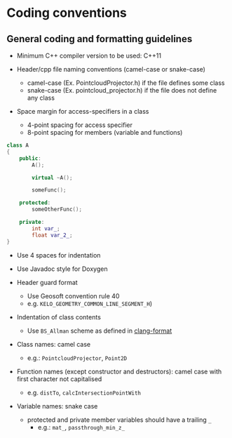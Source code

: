 # Coding conventions

## General coding and formatting guidelines

- Minimum C++ compiler version to be used: C++11

- Header/cpp file naming conventions (camel-case or snake-case)
  - camel-case (Ex. PointcloudProjector.h) if the file defines some class
  - snake-case (Ex. pointcloud_projector.h) if the file does not define any class

- Space margin for access-specifiers in a class
  - 4-point spacing for access specifier
  - 8-point spacing for members (variable and functions)

```c++
class A
{
    public:
        A();

        virtual ~A();

        someFunc();

    protected:
        someOtherFunc();

    private:
        int var_;
        float var_2_;
}
```

- Use 4 spaces for indentation

- Use Javadoc style for Doxygen

- Header guard format 
  - Use Geosoft convention rule 40
  - e.g. `KELO_GEOMETRY_COMMON_LINE_SEGMENT_H`)

- Indentation of class contents
  - Use `BS_Allman` scheme as defined in
    [clang-format](https://clang.llvm.org/docs/ClangFormatStyleOptions.html)

- Class names: camel case
  - e.g.: `PointcloudProjector`, `Point2D`

- Function names (except constructor and destructors): camel case with first
  character not capitalised
  - e.g. `distTo`, `calcIntersectionPointWith`

- Variable names: snake case
  - protected and private member variables should have a trailing `_`
    - e.g.: `mat_`, `passthrough_min_z_`
